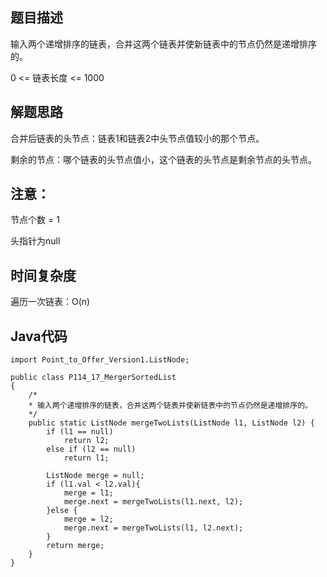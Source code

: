 ## 题目描述
输入两个递增排序的链表，合并这两个链表并使新链表中的节点仍然是递增排序的。

0 <= 链表长度 <= 1000

## 解题思路
合并后链表的头节点：链表1和链表2中头节点值较小的那个节点。

剩余的节点：哪个链表的头节点值小，这个链表的头节点是剩余节点的头节点。

## 注意：
节点个数 = 1

头指针为null

## 时间复杂度
遍历一次链表：O(n)

## Java代码
```
import Point_to_Offer_Version1.ListNode;

public class P114_17_MergerSortedList
{
    /*
    * 输入两个递增排序的链表，合并这两个链表并使新链表中的节点仍然是递增排序的。
    */
    public static ListNode mergeTwoLists(ListNode l1, ListNode l2) {
        if (l1 == null)
            return l2;
        else if (l2 == null)
            return l1;

        ListNode merge = null;
        if (l1.val < l2.val){
            merge = l1;
            merge.next = mergeTwoLists(l1.next, l2);
        }else {
            merge = l2;
            merge.next = mergeTwoLists(l1, l2.next);
        }
        return merge;
    }
}

```
